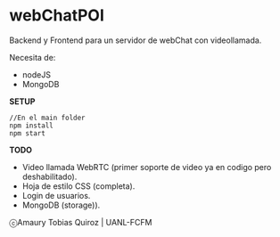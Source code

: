 # webChatPOI
Backend y Frontend para un servidor de webChat con videollamada.

Necesita de:
* nodeJS
* MongoDB

**SETUP**

```[javascript]
//En el main folder
npm install
npm start
```


**TODO**

* Video llamada WebRTC (primer soporte de video ya en codigo pero deshabilitado).
* Hoja de estilo CSS (completa).
* Login de usuarios.
* MongoDB (storage)).

ⓒAmaury Tobias Quiroz | UANL-FCFM
